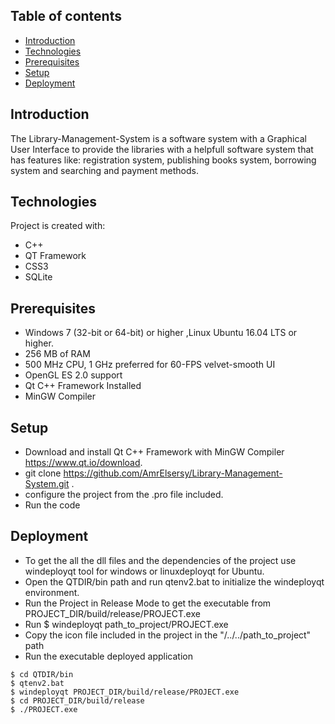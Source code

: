 ## Table of contents
* [Introduction](#general-info)
* [Technologies](#technologies)
* [Prerequisites](#Prerequisites)
* [Setup](#setup)
* [Deployment](#Deployment)

## Introduction
The Library-Management-System is a software system with a Graphical User Interface to provide the libraries with a helpfull software system that has features like: registration system, publishing books system, borrowing system and searching and payment methods.

## Technologies
Project is created with:
*	C++
*	QT Framework
*	CSS3
*	SQLite

## Prerequisites
*	Windows 7 (32-bit or 64-bit) or higher ,Linux Ubuntu 16.04 LTS or higher.
*	256 MB of RAM
*	500 MHz CPU, 1 GHz preferred for 60-FPS velvet-smooth UI
*	OpenGL ES 2.0 support 
*	Qt C++ Framework Installed
*	MinGW Compiler

## Setup
*	Download and install Qt C++ Framework with MinGW Compiler https://www.qt.io/download.
*	git clone https://github.com/AmrElsersy/Library-Management-System.git .
*	configure the project from the .pro file included.
*	Run the code

## Deployment
*	To get the all the dll files and the dependencies of the project use windeployqt tool for windows or linuxdeployqt for Ubuntu.
*	Open the QTDIR/bin path and run qtenv2.bat to initialize the windeployqt environment.
* Run the Project in Release Mode to get the executable from PROJECT_DIR/build/release/PROJECT.exe
* Run $ windeployqt path_to_project/PROJECT.exe
* Copy the icon file included in the project in the "/../../path_to_project" path
* Run the executable deployed application
```
$ cd QTDIR/bin
$ qtenv2.bat
$ windeployqt PROJECT_DIR/build/release/PROJECT.exe
$ cd PROJECT_DIR/build/release
$ ./PROJECT.exe
```


